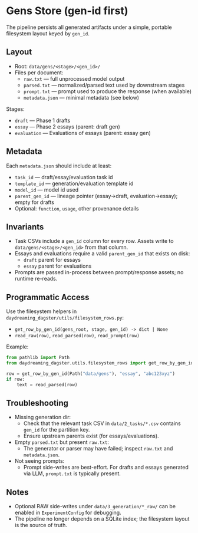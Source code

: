 # Gens Store (gen-id first)

The pipeline persists all generated artifacts under a simple, portable filesystem layout keyed by `gen_id`.

## Layout

- Root: `data/gens/<stage>/<gen_id>/`
- Files per document:
  - `raw.txt` — full unprocessed model output
  - `parsed.txt` — normalized/parsed text used by downstream stages
  - `prompt.txt` — prompt used to produce the response (when available)
  - `metadata.json` — minimal metadata (see below)

Stages:
- `draft` — Phase 1 drafts
- `essay` — Phase 2 essays (parent: draft gen)
- `evaluation` — Evaluations of essays (parent: essay gen)

## Metadata

Each `metadata.json` should include at least:
- `task_id` — draft/essay/evaluation task id
- `template_id` — generation/evaluation template id
- `model_id` — model id used
- `parent_gen_id` — lineage pointer (essay→draft, evaluation→essay); empty for drafts
- Optional: `function`, `usage`, other provenance details

## Invariants

- Task CSVs include a `gen_id` column for every row. Assets write to `data/gens/<stage>/<gen_id>` from that column.
- Essays and evaluations require a valid `parent_gen_id` that exists on disk:
  - `draft` parent for essays
  - `essay` parent for evaluations
- Prompts are passed in-process between prompt/response assets; no runtime re-reads.

## Programmatic Access

Use the filesystem helpers in `daydreaming_dagster/utils/filesystem_rows.py`:
- `get_row_by_gen_id(gens_root, stage, gen_id) -> dict | None`
- `read_raw(row)`, `read_parsed(row)`, `read_prompt(row)`

Example:
```python
from pathlib import Path
from daydreaming_dagster.utils.filesystem_rows import get_row_by_gen_id, read_parsed

row = get_row_by_gen_id(Path("data/gens"), "essay", "abc123xyz")
if row:
    text = read_parsed(row)
```

## Troubleshooting

- Missing generation dir:
  - Check that the relevant task CSV in `data/2_tasks/*.csv` contains `gen_id` for the partition key.
  - Ensure upstream parents exist (for essays/evaluations).
- Empty `parsed.txt` but present `raw.txt`:
  - The generator or parser may have failed; inspect `raw.txt` and `metadata.json`.
- Not seeing prompts:
  - Prompt side-writes are best-effort. For drafts and essays generated via LLM, `prompt.txt` is typically present.

## Notes

- Optional RAW side-writes under `data/3_generation/*_raw/` can be enabled in `ExperimentConfig` for debugging.
- The pipeline no longer depends on a SQLite index; the filesystem layout is the source of truth.
